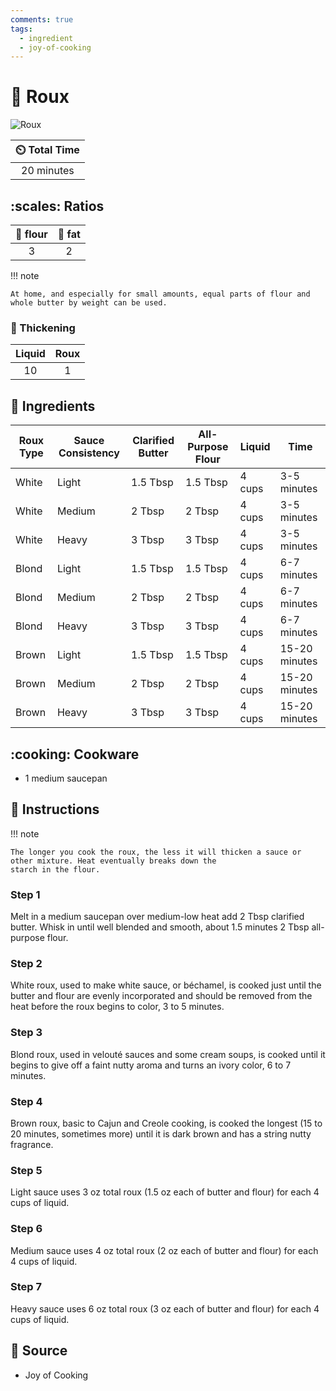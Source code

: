 ```yaml
---
comments: true
tags:
  - ingredient
  - joy-of-cooking
---
```

# :stew: Roux

![Roux](../assets/images/roux.png)

| :timer_clock: Total Time |
|:-----------------------: |
| 20 minutes |

## :scales: Ratios

| :ear_of_rice: flour | :butter: fat  |
|:-------------------:|:-------------:|
| 3                   | 2             |

!!! note

    At home, and especially for small amounts, equal parts of flour and whole butter by weight can be used.

### :stew: Thickening

| Liquid  | Roux  |
|:-------:|:-----:|
| 10      | 1     |

## :salt: Ingredients

| Roux Type | Sauce Consistency | Clarified Butter  | All-Purpose Flour | Liquid  | Time          |
|-----------|-------------------|-------------------|-------------------|---------|---------------|
| White     | Light             | 1.5 Tbsp          | 1.5 Tbsp          | 4 cups  | 3-5 minutes   |
| White     | Medium            | 2 Tbsp            | 2 Tbsp            | 4 cups  | 3-5 minutes   |
| White     | Heavy             | 3 Tbsp            | 3 Tbsp            | 4 cups  | 3-5 minutes   |
| Blond     | Light             | 1.5 Tbsp          | 1.5 Tbsp          | 4 cups  | 6-7 minutes   |
| Blond     | Medium            | 2 Tbsp            | 2 Tbsp            | 4 cups  | 6-7 minutes   |
| Blond     | Heavy             | 3 Tbsp            | 3 Tbsp            | 4 cups  | 6-7 minutes   |
| Brown     | Light             | 1.5 Tbsp          | 1.5 Tbsp          | 4 cups  | 15-20 minutes |
| Brown     | Medium            | 2 Tbsp            | 2 Tbsp            | 4 cups  | 15-20 minutes |
| Brown     | Heavy             | 3 Tbsp            | 3 Tbsp            | 4 cups  | 15-20 minutes |

## :cooking: Cookware

- 1 medium saucepan

## :pencil: Instructions

!!! note

    The longer you cook the roux, the less it will thicken a sauce or other mixture. Heat eventually breaks down the
    starch in the flour.

### Step 1

Melt in a medium saucepan over medium-low heat add 2 Tbsp clarified butter. Whisk in until well blended and smooth,
about 1.5 minutes 2 Tbsp all-purpose flour.

### Step 2

White roux, used to make white sauce, or béchamel, is cooked just until the butter and flour are evenly incorporated and
should be removed from the heat before the roux begins to color, 3 to 5 minutes.

### Step 3

Blond roux, used in velouté sauces and some cream soups, is cooked until it begins to give off a faint nutty aroma and
turns an ivory color, 6 to 7 minutes.

### Step 4

Brown roux, basic to Cajun and Creole cooking, is cooked the longest (15 to 20 minutes, sometimes more) until it is dark
brown and has a string nutty fragrance.

### Step 5

Light sauce uses 3 oz total roux (1.5 oz each of butter and flour) for each 4 cups of liquid.

### Step 6

Medium sauce uses 4 oz total roux (2 oz each of butter and flour) for each 4 cups of liquid.

### Step 7

Heavy sauce uses 6 oz total roux (3 oz each of butter and flour) for each 4 cups of liquid.

## :link: Source

- Joy of Cooking
